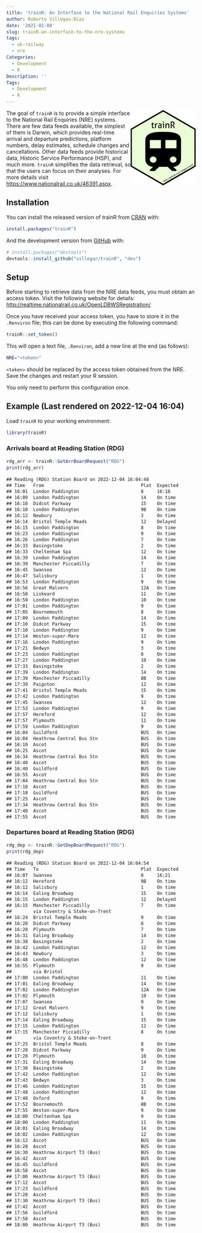 ```yaml
---
title: 'trainR: An Interface to the National Rail Enquiries Systems'
author: Roberto Villegas-Diaz
date: '2021-02-08'
slug: trainR-an-interface-to-the-nre-systems
tags:
  - uk-railway
  - nre
Categories:
  - Development
  - R
Description: ''
Tags:
  - Development
  - R
---
```


<img src="https://raw.githubusercontent.com/villegar/trainR/main/inst/images/logo.png" alt="logo" align="right" height=200px/>

The goal of `trainR` is to provide a simple interface to the 
National Rail Enquiries (NRE) systems. There are few data feeds 
available, the simplest of them is Darwin, which provides real-time 
arrival and departure predictions, platform numbers, delay estimates, 
schedule changes and cancellations. Other data feeds provide historical 
data, Historic Service Performance (HSP), and much more. `trainR` 
simplifies the data retrieval, so that the users can focus on their 
analyses. For more details visit 
https://www.nationalrail.co.uk/46391.aspx.

## Installation

You can install the released version of trainR from [CRAN](https://CRAN.R-project.org) with:

``` r
install.packages("trainR")
```

And the development version from [GitHub](https://github.com/) with:

``` r
# install.packages("devtools")
devtools::install_github("villegar/trainR", "dev")
```

## Setup
Before starting to retrieve data from the NRE data feeds, you must obtain an access token. 
Visit the following website for details: http://realtime.nationalrail.co.uk/OpenLDBWSRegistration/

Once you have received your access token, you have to store it in the `.Renviron` file; this can be 
done by executing the following command:


```r
trainR::set_token()
```

This will open a text file, `.Renviron`, add a new line at the end (as follows):

```bash
NRE="<token>"
```

`<token>` should be replaced by the access token obtained from the NRE. Save the changes and restart 
your R session.

You only need to perform this configuration once.

## Example (Last rendered on 2022-12-04 16:04)

Load `trainR` to your working environment:

```r
library(trainR)
```

### Arrivals board at Reading Station (RDG)


```r
rdg_arr <- trainR::GetArrBoardRequest("RDG")
print(rdg_arr)
```

```
## Reading (RDG) Station Board on 2022-12-04 16:04:48
## Time   From                                    Plat  Expected
## 16:01  London Paddington                       8     16:18
## 16:09  London Paddington                       14    On time
## 16:10  Didcot Parkway                          15    On time
## 16:10  London Paddington                       9B    On time
## 16:12  Newbury                                 3     On time
## 16:14  Bristol Temple Meads                    12    Delayed
## 16:15  London Paddington                       8     On time
## 16:23  London Paddington                       9     On time
## 16:26  London Paddington                       7     On time
## 16:33  Basingstoke                             2     On time
## 16:33  Cheltenham Spa                          12    On time
## 16:39  London Paddington                       14    On time
## 16:39  Manchester Piccadilly                   7     On time
## 16:45  Swansea                                 12    On time
## 16:47  Salisbury                               1     On time
## 16:53  London Paddington                       9     On time
## 16:56  Great Malvern                           12A   On time
## 16:58  Liskeard                                11    On time
## 16:59  London Paddington                       10    On time
## 17:01  London Paddington                       9     On time
## 17:05  Bournemouth                             8     On time
## 17:09  London Paddington                       14    On time
## 17:10  Didcot Parkway                          15    On time
## 17:10  London Paddington                       9     On time
## 17:14  Weston-super-Mare                       12    On time
## 17:16  London Paddington                       9     On time
## 17:21  Bedwyn                                  3     On time
## 17:23  London Paddington                       8     On time
## 17:27  London Paddington                       10    On time
## 17:33  Basingstoke                             2     On time
## 17:39  London Paddington                       14    On time
## 17:39  Manchester Piccadilly                   8B    On time
## 17:39  Paignton                                12    On time
## 17:41  Bristol Temple Meads                    15    On time
## 17:42  London Paddington                       9     On time
## 17:45  Swansea                                 12    On time
## 17:53  London Paddington                       9     On time
## 17:57  Hereford                                12    On time
## 17:57  Plymouth                                11    On time
## 17:59  London Paddington                       9     On time
## 16:04  Guildford                               BUS   On time
## 16:04  Heathrow Central Bus Stn                BUS   On time
## 16:10  Ascot                                   BUS   On time
## 16:25  Ascot                                   BUS   On time
## 16:34  Heathrow Central Bus Stn                BUS   On time
## 16:40  Ascot                                   BUS   On time
## 16:40  Guildford                               BUS   On time
## 16:55  Ascot                                   BUS   On time
## 17:04  Heathrow Central Bus Stn                BUS   On time
## 17:10  Ascot                                   BUS   On time
## 17:18  Guildford                               BUS   On time
## 17:25  Ascot                                   BUS   On time
## 17:34  Heathrow Central Bus Stn                BUS   On time
## 17:40  Ascot                                   BUS   On time
## 17:55  Ascot                                   BUS   On time
```

### Departures board at Reading Station (RDG)


```r
rdg_dep <- trainR::GetDepBoardRequest("RDG")
print(rdg_dep)
```

```
## Reading (RDG) Station Board on 2022-12-04 16:04:54
## Time   To                                      Plat  Expected
## 16:07  Swansea                                 8     16:21
## 16:12  Hereford                                9B    On time
## 16:12  Salisbury                               1     On time
## 16:14  Ealing Broadway                         15    On time
## 16:15  London Paddington                       12    Delayed
## 16:15  Manchester Piccadilly                   7     On time
##        via Coventry & Stoke-on-Trent           
## 16:24  Bristol Temple Meads                    9     On time
## 16:28  Didcot Parkway                          8     On time
## 16:28  Plymouth                                7     On time
## 16:31  Ealing Broadway                         14    On time
## 16:38  Basingstoke                             2     On time
## 16:42  London Paddington                       12    On time
## 16:43  Newbury                                 3     On time
## 16:48  London Paddington                       12    On time
## 16:55  Plymouth                                9     On time
##        via Bristol                             
## 17:00  London Paddington                       11    On time
## 17:01  Ealing Broadway                         14    On time
## 17:02  London Paddington                       12A   On time
## 17:02  Plymouth                                10    On time
## 17:07  Swansea                                 9     On time
## 17:12  Great Malvern                           9     On time
## 17:12  Salisbury                               1     On time
## 17:14  Ealing Broadway                         15    On time
## 17:15  London Paddington                       12    On time
## 17:15  Manchester Piccadilly                   8     On time
##        via Coventry & Stoke-on-Trent           
## 17:25  Bristol Temple Meads                    8     On time
## 17:28  Didcot Parkway                          9     On time
## 17:28  Plymouth                                10    On time
## 17:31  Ealing Broadway                         14    On time
## 17:38  Basingstoke                             2     On time
## 17:42  London Paddington                       12    On time
## 17:43  Bedwyn                                  3     On time
## 17:46  London Paddington                       15    On time
## 17:48  London Paddington                       12    On time
## 17:48  Oxford                                  9     On time
## 17:52  Bournemouth                             8B    On time
## 17:55  Weston-super-Mare                       9     On time
## 18:00  Cheltenham Spa                          9     On time
## 18:00  London Paddington                       11    On time
## 18:01  Ealing Broadway                         14    On time
## 18:02  London Paddington                       12    On time
## 16:12  Ascot                                   BUS   On time
## 16:28  Ascot                                   BUS   On time
## 16:30  Heathrow Airport T3 (Bus)               BUS   On time
## 16:42  Ascot                                   BUS   On time
## 16:45  Guildford                               BUS   On time
## 16:58  Ascot                                   BUS   On time
## 17:00  Heathrow Airport T3 (Bus)               BUS   On time
## 17:12  Ascot                                   BUS   On time
## 17:23  Guildford                               BUS   On time
## 17:28  Ascot                                   BUS   On time
## 17:30  Heathrow Airport T3 (Bus)               BUS   On time
## 17:42  Ascot                                   BUS   On time
## 17:56  Guildford                               BUS   On time
## 17:58  Ascot                                   BUS   On time
## 18:00  Heathrow Airport T3 (Bus)               BUS   On time
```
